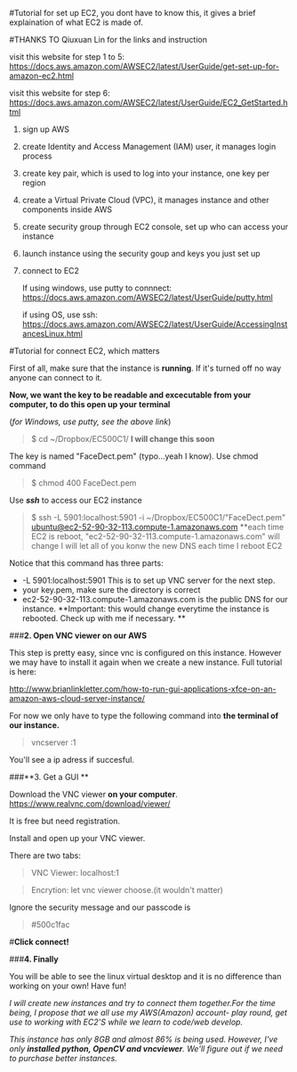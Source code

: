 #Tutorial for set up EC2, you dont have to know this, it gives a brief explaination of what EC2 is made of.

#THANKS TO Qiuxuan Lin for the links and instruction

visit this website for step 1 to 5: https://docs.aws.amazon.com/AWSEC2/latest/UserGuide/get-set-up-for-amazon-ec2.html

visit this website for step 6: https://docs.aws.amazon.com/AWSEC2/latest/UserGuide/EC2_GetStarted.html

1. sign up AWS

2. create Identity and Access Management (IAM) user, it manages login process

3. create key pair, which is used to log into your instance, one key per region

4. create a Virtual Private Cloud (VPC), it manages instance and other components inside AWS

5. create security group through EC2 console, set up who can access your instance

6.  launch instance using the security goup and keys you just set up

7. connect to EC2

   If using windows, use putty to connnect: https://docs.aws.amazon.com/AWSEC2/latest/UserGuide/putty.html

   if using OS, use ssh: https://docs.aws.amazon.com/AWSEC2/latest/UserGuide/AccessingInstancesLinux.html 



#Tutorial for connect EC2, which matters 


First of all, make sure that the instance is **running**.   If it's turned off no way anyone can connect to it.

**Now, we want the key to be readable and excecutable from your computer, to do this open up your** **terminal**

(*for Windows, use putty, see the above link*)

> $ cd ~/Dropbox/EC500C1/ **I will change this soon**

The key is named "FaceDect.pem" (typo...yeah I know). Use chmod command

> $ chmod 400 FaceDect.pem

Use ***ssh*** to access our EC2 instance

>$ ssh -L 5901:localhost:5901 -i ~/Dropbox/EC500C1/"FaceDect.pem" ubuntu@ec2-52-90-32-113.compute-1.amazonaws.com
**each time EC2 is reboot, "ec2-52-90-32-113.compute-1.amazonaws.com" will change I will let all of you konw the new DNS each time I reboot EC2

Notice that this command has three parts:

- -L 5901:localhost:5901  This is to set up VNC server for the next step.
- your key.pem, make sure the directory is correct
- ec2-52-90-32-113.compute-1.amazonaws.com is the public DNS for our instance. 
**Important: this would change everytime the instance is rebooted. Check up with me if necessary. 
**



###**2. Open VNC viewer on our AWS**

This step is pretty easy, since vnc is configured on this instance. However we may have to install it again when we  create a new instance. Full tutorial is here:


<http://www.brianlinkletter.com/how-to-run-gui-applications-xfce-on-an-amazon-aws-cloud-server-instance/>

For now we only have to type the following command into **the terminal of our instance.**

>vncserver :1

You'll see a ip adress if succesful.

###**3. Get a GUI **

Download the VNC viewer **on your computer**.
<https://www.realvnc.com/download/viewer/>

It is free but need registration.

Install and open up your VNC viewer.

There are two tabs:

>VNC Viewer: localhost:1

>Encrytion: let vnc viewer choose.(it wouldn't matter)

Ignore the security message and our passcode is 

>#500c1fac

#**Click connect!**

###**4. Finally**

You will be able to see the linux virtual desktop and it is no difference than working on your own! Have fun!

_I will create new instances and try to connect them together.For the time being, I propose that we all use my AWS(Amazon) account- play round, get use to working with EC2'S while we learn to code/web develop._

_This instance has only 8GB and almost 86% is being used. However, I've only **installed python, OpenCV and vncviewer**. We'll figure out if we need to purchase better instances._



